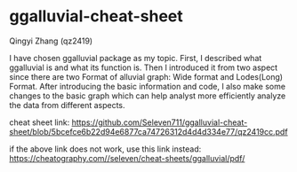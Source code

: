 # ggalluvial-cheat-sheet

Qingyi Zhang (qz2419)

I have chosen ggalluvial package as my topic. 
First, I described what ggalluvial is and what its function is. 
Then I introduced it from two aspect since there are two Format of alluvial graph: Wide format and Lodes(Long) Format. 
After introducing the basic information and code, I also make some changes to the basic graph which can help analyst more efficiently analyze the data from different aspects.

cheat sheet link: https://github.com/Seleven711/ggalluvial-cheat-sheet/blob/5bcefce6b22d94e6877ca74726312d4d4d334e77/qz2419cc.pdf

if the above link does not work, use this link instead: https://cheatography.com//seleven/cheat-sheets/ggalluvial/pdf/

